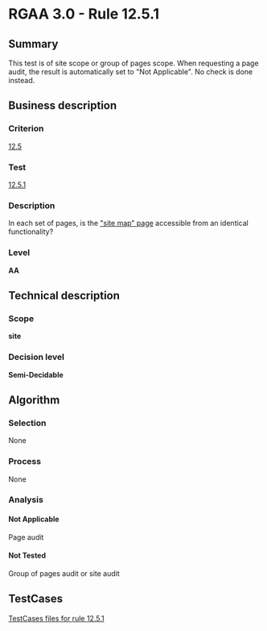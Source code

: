 # RGAA 3.0 -  Rule 12.5.1

## Summary

This test is of site scope or group of pages scope. When requesting a page audit, the result is automatically set to "Not Applicable". No check is done instead.

## Business description

### Criterion

[12.5](http://disic.github.io/rgaa_referentiel_en/RGAA3.0_Criteria_English_version_v1.html#crit-12-5)

### Test

[12.5.1](http://disic.github.io/rgaa_referentiel_en/RGAA3.0_Criteria_English_version_v1.html#test-12-5-1)

### Description
In each set of pages,
    is the <a href="http://disic.github.io/rgaa_referentiel_en/RGAA3.0_Glossary_English_version_v1.html#mPlanSite">"site
  map" page</a> accessible from an identical
    functionality? 


### Level

**AA**

## Technical description

### Scope

**site**

### Decision level

**Semi-Decidable**

## Algorithm

### Selection

None

### Process

None

### Analysis

#### Not Applicable

Page audit 

#### Not Tested

Group of pages audit or site audit



##  TestCases 

[TestCases files for rule 12.5.1](https://github.com/Asqatasun/Asqatasun/tree/master/rules/rules-rgaa3.0/src/test/resources/testcases/rgaa30/Rgaa30Rule120501/) 



